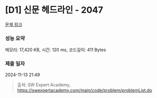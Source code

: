 # [D1] 신문 헤드라인 - 2047 

[문제 링크](https://swexpertacademy.com/main/code/problem/problemDetail.do?contestProbId=AV5QKsLaAy0DFAUq) 

### 성능 요약

메모리: 17,420 KB, 시간: 120 ms, 코드길이: 411 Bytes

### 제출 일자

2024-11-13 21:49



> 출처: SW Expert Academy, https://swexpertacademy.com/main/code/problem/problemList.do